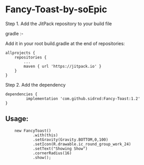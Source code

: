 # Fancy-Toast-by-soEpic

Step 1. Add the JitPack repository to your build file

gradle :-

Add it in your root build.gradle at the end of repositories:

	allprojects {
		repositories {
			...
			maven { url 'https://jitpack.io' }
		}
	}
  
Step 2. Add the dependency

	dependencies {
	         implementation 'com.github.sidrxd:Fancy-Toast:1.2'
	}
	
<h2>Usage: </h2>

        new FancyToast()
                .with(this)
                .setGravity(Gravity.BOTTOM,0,100)
                .setIcon(R.drawable.ic_round_group_work_24)
                .setText("Showing Show")
                .cornerRadius(16)
                .show();
                
    
